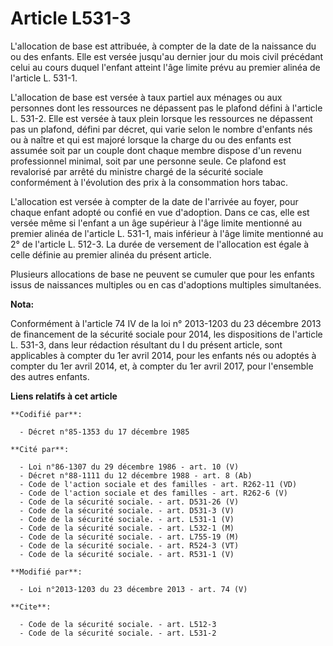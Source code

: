 # Article L531-3

L'allocation de base est attribuée, à compter de la date de la naissance du ou des enfants. Elle est versée jusqu'au dernier
jour du mois civil précédant celui au cours duquel l'enfant atteint l'âge limite prévu au premier alinéa de l'article L.
531-1.

L'allocation de base est versée à taux partiel aux ménages ou aux personnes dont les ressources ne dépassent pas le plafond
défini à l'article L. 531-2. Elle est versée à taux plein lorsque les ressources ne dépassent pas un plafond, défini par
décret, qui varie selon le nombre d'enfants nés ou à naître et qui est majoré lorsque la charge du ou des enfants est assumée
soit par un couple dont chaque membre dispose d'un revenu professionnel minimal, soit par une personne seule. Ce plafond est
revalorisé par arrêté du ministre chargé de la sécurité sociale conformément à l'évolution des prix à la consommation hors
tabac. 

L'allocation est versée à compter de la date de l'arrivée au foyer, pour chaque enfant adopté ou confié en vue d'adoption.
Dans ce cas, elle est versée même si l'enfant a un âge supérieur à l'âge limite mentionné au premier alinéa de l'article L.
531-1, mais inférieur à l'âge limite mentionné au 2° de l'article L. 512-3. La durée de versement de l'allocation est égale à
celle définie au premier alinéa du présent article.

Plusieurs allocations de base ne peuvent se cumuler que pour les enfants issus de naissances multiples ou en cas d'adoptions
multiples simultanées.

**Nota:**

Conformément à l'article 74 IV de la loi n° 2013-1203 du 23 décembre 2013 de financement de la sécurité sociale pour 2014,
les dispositions de l'article L. 531-3, dans leur rédaction résultant du I du présent article, sont applicables à compter du
1er avril 2014, pour les enfants nés ou adoptés à compter du 1er avril 2014, et, à compter du 1er avril 2017, pour l'ensemble
des autres enfants.

**Liens relatifs à cet article**

	**Codifié par**:

	  - Décret n°85-1353 du 17 décembre 1985

	**Cité par**:

	  - Loi n°86-1307 du 29 décembre 1986 - art. 10 (V)
	  - Décret n°88-1111 du 12 décembre 1988 - art. 8 (Ab)
	  - Code de l'action sociale et des familles - art. R262-11 (VD)
	  - Code de l'action sociale et des familles - art. R262-6 (V)
	  - Code de la sécurité sociale. - art. D531-26 (V)
	  - Code de la sécurité sociale. - art. D531-3 (V)
	  - Code de la sécurité sociale. - art. L531-1 (V)
	  - Code de la sécurité sociale. - art. L532-1 (M)
	  - Code de la sécurité sociale. - art. L755-19 (M)
	  - Code de la sécurité sociale. - art. R524-3 (VT)
	  - Code de la sécurité sociale. - art. R531-1 (V)

	**Modifié par**:

	  - Loi n°2013-1203 du 23 décembre 2013 - art. 74 (V)

	**Cite**:

	  - Code de la sécurité sociale. - art. L512-3
	  - Code de la sécurité sociale. - art. L531-2
